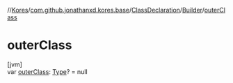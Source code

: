 //[Kores](../../../../index.md)/[com.github.jonathanxd.kores.base](../../index.md)/[ClassDeclaration](../index.md)/[Builder](index.md)/[outerClass](outer-class.md)

# outerClass

[jvm]\
var [outerClass](outer-class.md): [Type](https://docs.oracle.com/javase/8/docs/api/java/lang/reflect/Type.html)? = null
